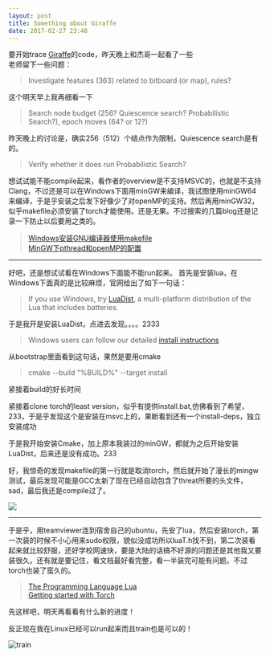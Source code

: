 ```yaml
---
layout: post
title: Something about Giraffe
date: 2017-02-27 23:48
---
```


要开始trace [Giraffe][1]的code，昨天晚上和杰哥一起看了一些   
老师留下一些问题：

> Investigate features (363) related to bitboard (or map), rules?

这个明天早上我再细看一下

> Search node budget (256? Quiescence search? Probabilistic Search?), epoch moves (64? or 12?)

昨天晚上的讨论是，确实256（512）个结点作为限制，Quiescence search是有的。

> Verify whether it does run Probabilistic Search?



想试试能不能compile起来，看作者的overview是不支持MSVC的，也就是不支持Clang，不过还是可以在Windows下面用minGW来编译，我试图使用minGW64来编译，于是乎安装之后发下好像少了对openMP的支持。然后再用minGW32，似乎makefile必须安装了torch才能使用。还是无果。不过搜索的几篇blog还是记录一下防止以后要用之类的。

> [Windows安装GNU编译器使用makefile][2]  
> [MinGW下pthread和openMP的配置][3]  

---

好吧，还是想试试看在Windows下面能不能run起来。
首先是安装lua，在Windows下面真的是比较麻烦，官网给出了如下一句话：

> If you use Windows, try [LuaDist][4], a multi-platform distribution of the Lua that includes batteries.

于是我开是安装LuaDist，点进去发现。。。。2333

> Windows users can follow our detailed [install instructions][5]

从bootstrap里面看到这句话，果然是要用cmake

> cmake --build "%BUILD%" --target install

紧接着build的好长时间

紧接着clone torch的least version，似乎有提供install.bat,仿佛看到了希望，233，于是乎发现这个是安装在msvc上的，果断看到还有一个install-deps，独立安装成功




于是我开始安装Cmake，加上原本我装过的minGW，都就为之后开始安装LuaDist，后来还是没有成功。233

好，我惊奇的发现makefile的第一行就是取消torch，然后就开始了漫长的mingw测试，最后发现可能是GCC太新了现在已经自动包含了threat所要的头文件，sad，最后我还是compile过了。

![][6]

---


于是乎，用teamviewer连到宿舍自己的ubuntu，先安了lua，然后安装torch，第一次装的时候不小心用来sudo权限，貌似没成功所以luaT.h找不到，第二次装看起来就比较舒服，还好学校网速快，要是大陆的话搞不好源的问题还是其他我又要装很久。还有就是要记住，看文档最好看完整，看一半装完可能有问题。不过torch也装了蛮久的。

> [The Programming Language Lua][7]  
> [Getting started with Torch][8]

先这样吧，明天再看看有什么新的进度！

反正现在我在Linux已经可以run起来而且train也是可以的！

![train][9]


  [1]: https://bitbucket.org/waterreaction/giraffe/overview
  [2]: http://blog.csdn.net/pdcxs007/article/details/8582559
  [3]: http://blog.csdn.net/abacn/article/details/45153579
  [4]: http://luadist.org/
  [5]: https://github.com/LuaDist/Repository/wiki/LuaDist:-Installation
  [6]: http://7xi3e9.com1.z0.glb.clouddn.com/giraffe5.jpg
  [7]: https://www.lua.org/home.html
  [8]: http://torch.ch/docs/getting-started.html
  [9]: http://7xi3e9.com1.z0.glb.clouddn.com/giraffe2.jpg